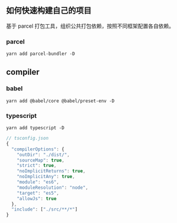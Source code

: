 ## 如何快速构建自己的项目

基于 parcel 打包工具，组织公共打包依赖，按照不同框架配置各自依赖。

### parcel

```
yarn add parcel-bundler -D
```

## compiler

### babel

```
yarn add @babel/core @babel/preset-env -D
```

### typescript

```
yarn add typescript -D
```

```javascript
// tsconfig.json
{
  "compilerOptions": {
    "outDir": "./dist/",
    "sourceMap": true,
    "strict": true,
    "noImplicitReturns": true,
    "noImplicitAny": true,
    "module": "es6",
    "moduleResolution": "node",
    "target": "es5",
    "allowJs": true
  },
  "include": ["./src/**/*"]
}
```
